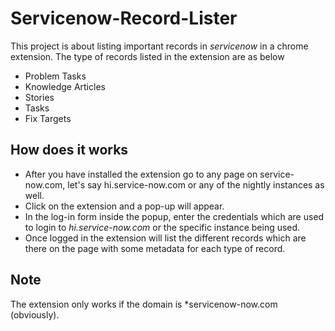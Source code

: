 # Servicenow-Record-Lister

This project is about listing important records in *servicenow* in a chrome extension. The type of records listed in the extension are as below
* Problem Tasks
* Knowledge Articles
* Stories
* Tasks
* Fix Targets

## How does it works
* After you have installed the extension go to any page on service-now.com, let's say hi.service-now.com or any of the nightly instances as well.
* Click on the extension and a pop-up will appear.
* In the log-in form inside the popup, enter the credentials which are used to login to *hi.service-now.com* or the specific instance being used.
* Once logged in the extension will list the different records which are there on the page with some metadata for each type of record.

## Note
The extension only works if the domain is *servicenow-now.com (obviously). 
